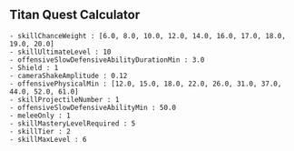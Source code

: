 ## Titan Quest Calculator

    - skillChanceWeight : [6.0, 8.0, 10.0, 12.0, 14.0, 16.0, 17.0, 18.0, 19.0, 20.0]
    - skillUltimateLevel : 10
    - offensiveSlowDefensiveAbilityDurationMin : 3.0
    - Shield : 1
    - cameraShakeAmplitude : 0.12
    - offensivePhysicalMin : [12.0, 15.0, 18.0, 22.0, 26.0, 31.0, 37.0, 44.0, 52.0, 61.0]
    - skillProjectileNumber : 1
    - offensiveSlowDefensiveAbilityMin : 50.0
    - meleeOnly : 1
    - skillMasteryLevelRequired : 5
    - skillTier : 2
    - skillMaxLevel : 6
